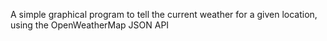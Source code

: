 A simple graphical program to tell the current weather for a given location, using the OpenWeatherMap JSON API
